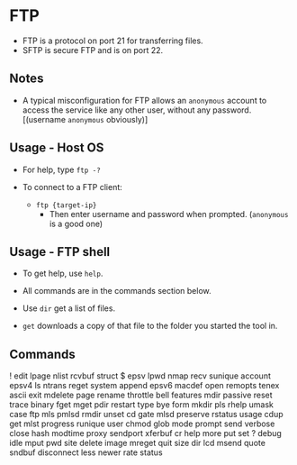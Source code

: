 # FTP
* FTP is a protocol on port 21 for transferring files.
* SFTP is secure FTP and is on port 22.

## Notes

* A typical misconfiguration for FTP allows an `anonymous` account to access the service like any other user, without any password. [(username `anonymous` obviously)]


## Usage - Host OS

  * For help, type `ftp -?`

* To connect to a FTP client:
    * `ftp {target-ip}`
      * Then enter username and password when prompted. (`anonymous` is a good one)

## Usage - FTP shell

* To get help, use `help`.
* All commands are in the commands section below.

* Use `dir` get a list of files.
* `get` downloads a copy of that file to the folder you started the tool in.


## Commands

!               edit            lpage           nlist           rcvbuf          struct
$               epsv            lpwd            nmap            recv            sunique
account         epsv4           ls              ntrans          reget           system
append          epsv6           macdef          open            remopts         tenex
ascii           exit            mdelete         page            rename          throttle
bell            features        mdir            passive         reset           trace
binary          fget            mget            pdir            restart         type
bye             form            mkdir           pls             rhelp           umask
case            ftp             mls             pmlsd           rmdir           unset
cd              gate            mlsd            preserve        rstatus         usage
cdup            get             mlst            progress        runique         user
chmod           glob            mode            prompt          send            verbose
close           hash            modtime         proxy           sendport        xferbuf
cr              help            more            put             set             ?
debug           idle            mput            pwd             site
delete          image           mreget          quit            size
dir             lcd             msend           quote           sndbuf
disconnect      less            newer           rate            status

